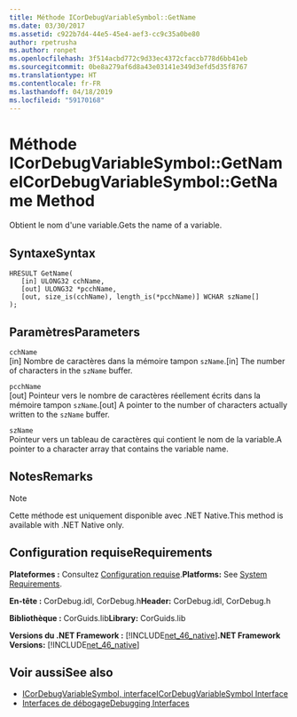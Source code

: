 ```yaml
---
title: Méthode ICorDebugVariableSymbol::GetName
ms.date: 03/30/2017
ms.assetid: c922b7d4-44e5-45e4-aef3-cc9c35a0be80
author: rpetrusha
ms.author: ronpet
ms.openlocfilehash: 3f514acbd772c9d33ec4372cfaccb778d6bb41eb
ms.sourcegitcommit: 0be8a279af6d8a43e03141e349d3efd5d35f8767
ms.translationtype: HT
ms.contentlocale: fr-FR
ms.lasthandoff: 04/18/2019
ms.locfileid: "59170168"
---
```

# <a name="icordebugvariablesymbolgetname-method"></a><span data-ttu-id="51e36-102">Méthode ICorDebugVariableSymbol::GetName</span><span class="sxs-lookup"><span data-stu-id="51e36-102">ICorDebugVariableSymbol::GetName Method</span></span>
<span data-ttu-id="51e36-103">Obtient le nom d'une variable.</span><span class="sxs-lookup"><span data-stu-id="51e36-103">Gets the name of a variable.</span></span>  
  
## <a name="syntax"></a><span data-ttu-id="51e36-104">Syntaxe</span><span class="sxs-lookup"><span data-stu-id="51e36-104">Syntax</span></span>  
  
```  
HRESULT GetName(  
   [in] ULONG32 cchName,   
   [out] ULONG32 *pcchName,   
   [out, size_is(cchName), length_is(*pcchName)] WCHAR szName[]  
);  
```  
  
## <a name="parameters"></a><span data-ttu-id="51e36-105">Paramètres</span><span class="sxs-lookup"><span data-stu-id="51e36-105">Parameters</span></span>  
 `cchName`  
 <span data-ttu-id="51e36-106">[in] Nombre de caractères dans la mémoire tampon `szName`.</span><span class="sxs-lookup"><span data-stu-id="51e36-106">[in] The number of characters in the `szName` buffer.</span></span>  
  
 `pcchName`  
 <span data-ttu-id="51e36-107">[out] Pointeur vers le nombre de caractères réellement écrits dans la mémoire tampon `szName`.</span><span class="sxs-lookup"><span data-stu-id="51e36-107">[out] A pointer to the number of characters actually written to the `szName` buffer.</span></span>  
  
 `szName`  
 <span data-ttu-id="51e36-108">Pointeur vers un tableau de caractères qui contient le nom de la variable.</span><span class="sxs-lookup"><span data-stu-id="51e36-108">A pointer to a character array that contains the variable name.</span></span>  
  
## <a name="remarks"></a><span data-ttu-id="51e36-109">Notes</span><span class="sxs-lookup"><span data-stu-id="51e36-109">Remarks</span></span>  
  
> [!NOTE]
>  <span data-ttu-id="51e36-110">Cette méthode est uniquement disponible avec .NET Native.</span><span class="sxs-lookup"><span data-stu-id="51e36-110">This method is available with .NET Native only.</span></span>  
  
## <a name="requirements"></a><span data-ttu-id="51e36-111">Configuration requise</span><span class="sxs-lookup"><span data-stu-id="51e36-111">Requirements</span></span>  
 <span data-ttu-id="51e36-112">**Plateformes :** Consultez [Configuration requise](../../../../docs/framework/get-started/system-requirements.md).</span><span class="sxs-lookup"><span data-stu-id="51e36-112">**Platforms:** See [System Requirements](../../../../docs/framework/get-started/system-requirements.md).</span></span>  
  
 <span data-ttu-id="51e36-113">**En-tête :** CorDebug.idl, CorDebug.h</span><span class="sxs-lookup"><span data-stu-id="51e36-113">**Header:** CorDebug.idl, CorDebug.h</span></span>  
  
 <span data-ttu-id="51e36-114">**Bibliothèque :** CorGuids.lib</span><span class="sxs-lookup"><span data-stu-id="51e36-114">**Library:** CorGuids.lib</span></span>  
  
 <span data-ttu-id="51e36-115">**Versions du .NET Framework :** [!INCLUDE[net_46_native](../../../../includes/net-46-native-md.md)]</span><span class="sxs-lookup"><span data-stu-id="51e36-115">**.NET Framework Versions:** [!INCLUDE[net_46_native](../../../../includes/net-46-native-md.md)]</span></span>  
  
## <a name="see-also"></a><span data-ttu-id="51e36-116">Voir aussi</span><span class="sxs-lookup"><span data-stu-id="51e36-116">See also</span></span>

- [<span data-ttu-id="51e36-117">ICorDebugVariableSymbol, interface</span><span class="sxs-lookup"><span data-stu-id="51e36-117">ICorDebugVariableSymbol Interface</span></span>](../../../../docs/framework/unmanaged-api/debugging/icordebugvariablesymbol-interface.md)
- [<span data-ttu-id="51e36-118">Interfaces de débogage</span><span class="sxs-lookup"><span data-stu-id="51e36-118">Debugging Interfaces</span></span>](../../../../docs/framework/unmanaged-api/debugging/debugging-interfaces.md)
